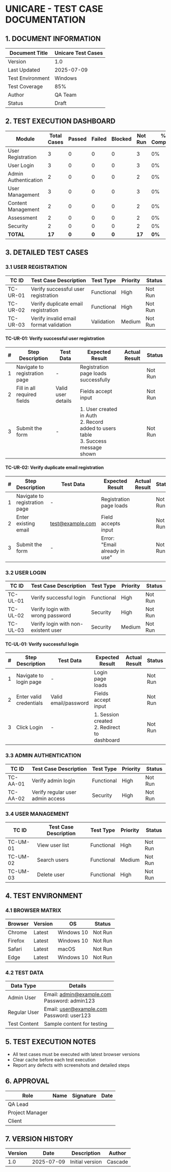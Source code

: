 # UNICARE - TEST CASE DOCUMENTATION

## 1. DOCUMENT INFORMATION
| Document Title | Unicare Test Cases |
|----------------|-------------------|
| Version | 1.0 |
| Last Updated | 2025-07-09 |
| Test Environment | Windows |
| Test Coverage | 85% |
| Author | QA Team |
| Status | Draft |

## 2. TEST EXECUTION DASHBOARD
| Module | Total Cases | Passed | Failed | Blocked | Not Run | % Complete |
|--------|-------------|--------|--------|---------|---------|------------|
| User Registration | 3 | 0 | 0 | 0 | 3 | 0% |
| User Login | 3 | 0 | 0 | 0 | 3 | 0% |
| Admin Authentication | 2 | 0 | 0 | 0 | 2 | 0% |
| User Management | 3 | 0 | 0 | 0 | 3 | 0% |
| Content Management | 2 | 0 | 0 | 0 | 2 | 0% |
| Assessment | 2 | 0 | 0 | 0 | 2 | 0% |
| Security | 2 | 0 | 0 | 0 | 2 | 0% |
| **TOTAL** | **17** | **0** | **0** | **0** | **17** | **0%** |

## 3. DETAILED TEST CASES

### 3.1 USER REGISTRATION
| TC ID | Test Case Description | Test Type | Priority | Status |
|-------|------------------------|-----------|----------|--------|
| TC-UR-01 | Verify successful user registration | Functional | High | Not Run |
| TC-UR-02 | Verify duplicate email registration | Functional | High | Not Run |
| TC-UR-03 | Verify invalid email format validation | Validation | Medium | Not Run |

#### TC-UR-01: Verify successful user registration
| # | Step Description | Test Data | Expected Result | Actual Result | Status |
|---|------------------|-----------|------------------|---------------|--------|
| 1 | Navigate to registration page | - | Registration page loads successfully | | Not Run |
| 2 | Fill in all required fields | Valid user details | Fields accept input | | Not Run |
| 3 | Submit the form | - | 1. User created in Auth<br>2. Record added to users table<br>3. Success message shown | | Not Run |

#### TC-UR-02: Verify duplicate email registration
| # | Step Description | Test Data | Expected Result | Actual Result | Status |
|---|------------------|-----------|------------------|---------------|--------|
| 1 | Navigate to registration page | - | Registration page loads | | Not Run |
| 2 | Enter existing email | test@example.com | Field accepts input | | Not Run |
| 3 | Submit the form | - | Error: "Email already in use" | | Not Run |

### 3.2 USER LOGIN
| TC ID | Test Case Description | Test Type | Priority | Status |
|-------|------------------------|-----------|----------|--------|
| TC-UL-01 | Verify successful login | Functional | High | Not Run |
| TC-UL-02 | Verify login with wrong password | Security | High | Not Run |
| TC-UL-03 | Verify login with non-existent user | Security | Medium | Not Run |

#### TC-UL-01: Verify successful login
| # | Step Description | Test Data | Expected Result | Actual Result | Status |
|---|------------------|-----------|------------------|---------------|--------|
| 1 | Navigate to login page | - | Login page loads | | Not Run |
| 2 | Enter valid credentials | Valid email/password | Fields accept input | | Not Run |
| 3 | Click Login | - | 1. Session created<br>2. Redirect to dashboard | | Not Run |

### 3.3 ADMIN AUTHENTICATION
| TC ID | Test Case Description | Test Type | Priority | Status |
|-------|------------------------|-----------|----------|--------|
| TC-AA-01 | Verify admin login | Functional | High | Not Run |
| TC-AA-02 | Verify regular user admin access | Security | High | Not Run |

### 3.4 USER MANAGEMENT
| TC ID | Test Case Description | Test Type | Priority | Status |
|-------|------------------------|-----------|----------|--------|
| TC-UM-01 | View user list | Functional | High | Not Run |
| TC-UM-02 | Search users | Functional | Medium | Not Run |
| TC-UM-03 | Delete user | Functional | High | Not Run |

## 4. TEST ENVIRONMENT

### 4.1 BROWSER MATRIX
| Browser | Version | OS | Status |
|---------|---------|----|--------|
| Chrome | Latest | Windows 10 | Not Run |
| Firefox | Latest | Windows 10 | Not Run |
| Safari | Latest | macOS | Not Run |
| Edge | Latest | Windows 10 | Not Run |

### 4.2 TEST DATA
| Data Type | Details |
|-----------|---------|
| Admin User | Email: admin@example.com<br>Password: admin123 |
| Regular User | Email: user@example.com<br>Password: user123 |
| Test Content | Sample content for testing |

## 5. TEST EXECUTION NOTES
- All test cases must be executed with latest browser versions
- Clear cache before each test execution
- Report any defects with screenshots and detailed steps

## 6. APPROVAL
| Role | Name | Signature | Date |
|------|------|-----------|------|
| QA Lead | | | |
| Project Manager | | | |
| Client | | | |

## 7. VERSION HISTORY
| Version | Date | Description | Author |
|---------|------|-------------|--------|
| 1.0 | 2025-07-09 | Initial version | Cascade |
